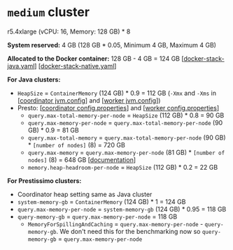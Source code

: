 # `medium` cluster
r5.4xlarge (vCPU: 16, Memory: 128 GB) * 8

**System reserved:** 4 GB (128 GB * 0.05,
Minimum 4 GB, Maximum 4 GB)

**Allocated to the Docker container:** 128 GB - 4 GB = 124 GB [[docker-stack-java.yaml](docker-stack-java.yaml)] [[docker-stack-native.yaml](docker-stack-native.yaml)]

**For Java clusters:**
* `HeapSize` = `ContainerMemory` (124 GB) * 0.9 = 112 GB (`-Xmx` and `-Xms` in [[coordinator jvm.config](coordinator/jvm.config)] and [[worker jvm.config](workers/jvm.config)])
* Presto: [[coordinator config.properties](coordinator/config.properties)] and [[worker config.properties](worker/config.properties)]
  * `query.max-total-memory-per-node` = `HeapSize` (112 GB) * 0.8 = 90 GB
  * `query.max-memory-per-node` = `query.max-total-memory-per-node` (90 GB) * 0.9 = 81 GB
  * `query.max-total-memory` = `query.max-total-memory-per-node` (90 GB) * `[number of nodes]` (8) = 720 GB
  * `query.max-memory` = `query.max-memory-per-node` (81 GB) * `[number of nodes]` (8) = 648 GB [[documentation](https://prestodb.io/docs/current/admin/properties.html#memory-management-properties)]
  * `memory.heap-headroom-per-node` = `HeapSize` (112 GB) * 0.2 = 22 GB

**For Prestissimo clusters:**
* Coordinator heap setting same as Java cluster
* `system-memory-gb` = `ContainerMemory` (124 GB) * 1 = 124 GB
* `query.max-memory-per-node` = `system-memory-gb` (124 GB) * 0.95 = 118 GB
* `query-memory-gb` = `query.max-memory-per-node` = 118 GB
  * `MemoryForSpillingAndCaching` = `query.max-memory-per-node` - `query-memory-gb`. We don't need this for the benchmarking now so `query-memory-gb` = `query.max-memory-per-node`
